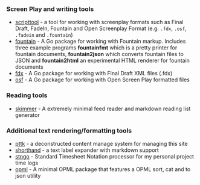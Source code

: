 
### Screen Play and writing tools

- [scripttool](https://rsdoiel.github.io/scripttool/) - a tool for working with screenplay formats such as Final Draft, FadeIn, Fountain and Open Screenplay Format (e.g. `.fdx`, `.osf`, `.fadein` and `.fountain`)
- [fountain](https://rsdoiel.github.io/fountain/) - A Go package for working with Fountain markup. Includes three example programs **fountainfmt** which is a pretty printer for fountain documents, **fountain2json** which converts fountain files to JSON  and **fountain2html** an experimental HTML renderer for fountain documents
- [fdx](https://rsdoiel.github.io/fdx/) - A Go package for working with Final Draft XML files (.fdx)
- [osf](https://rsdoiel.github.io/osf/) - A Go package for working with Open Screen Play formatted files

### Reading tools

- [skimmer](https://rsdoiel.github.io/skimmer/) - A extremely minimal feed reader and markdown reading list generator

### Additional text rendering/formatting tools

- [pttk](https://rsdoiel.github.io/pttk/) - a deconstructed content manage system for managing this site
- [shorthand](https://rsdoiel.github.io/shorthand/) - a text label expander with markdown support
- [stngo](https://rsdoiel.github.io/stngo/) - Standard Timesheet Notation processor for my personal project time logs
- [opml](https://rsdoiel.github.io/opml/) - A minimal OPML package that features a OPML sort, cat and to json utility

